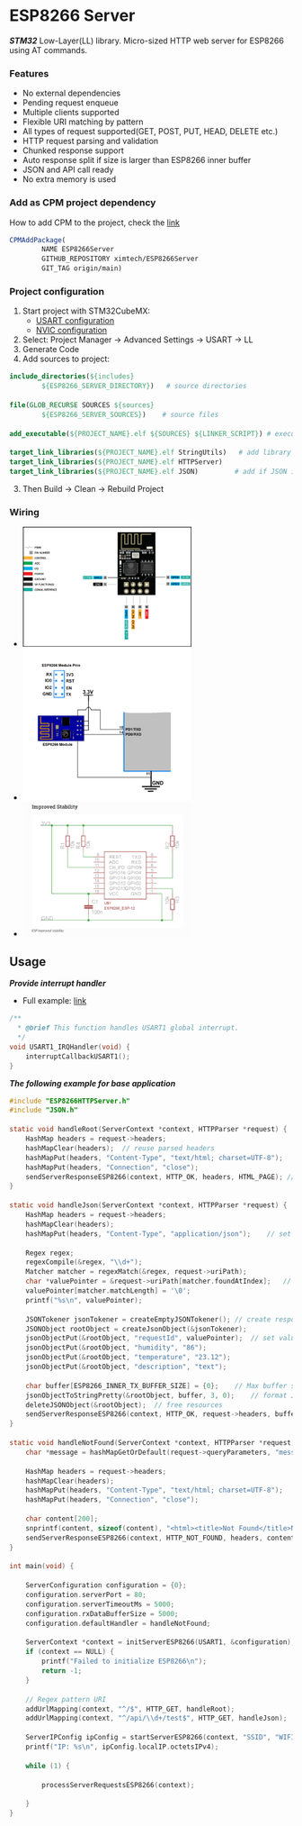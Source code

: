 # ESP8266 Server

***STM32*** Low-Layer(LL) library. Micro-sized HTTP web server for ESP8266 using AT commands.

### Features

- No external dependencies
- Pending request enqueue
- Multiple clients supported
- Flexible URI matching by pattern
- All types of request supported(GET, POST, PUT, HEAD, DELETE etc.)
- HTTP request parsing and validation
- Chunked response support
- Auto response split if size is larger than ESP8266 inner buffer
- JSON and API call ready
- No extra memory is used

### Add as CPM project dependency

How to add CPM to the project, check the [link](https://github.com/cpm-cmake/CPM.cmake)
```cmake
CPMAddPackage(
        NAME ESP8266Server
        GITHUB_REPOSITORY ximtech/ESP8266Server
        GIT_TAG origin/main)
```

### Project configuration

1. Start project with STM32CubeMX:
    * [USART configuration](https://github.com/ximtech/ESP8266Server/blob/main/example/config_base.PNG)
    * [NVIC configuration](https://github.com/ximtech/ESP8266Server/blob/main/example/config_nvic.PNG)
2. Select: Project Manager -> Advanced Settings -> USART -> LL
3. Generate Code
4. Add sources to project:
```cmake
include_directories(${includes} 
        ${ESP8266_SERVER_DIRECTORY})   # source directories

file(GLOB_RECURSE SOURCES ${sources} 
        ${ESP8266_SERVER_SOURCES})    # source files

add_executable(${PROJECT_NAME}.elf ${SOURCES} ${LINKER_SCRIPT}) # executable declaration should be before libraries

target_link_libraries(${PROJECT_NAME}.elf StringUtils)   # add library dependencies to project
target_link_libraries(${PROJECT_NAME}.elf HTTPServer)
target_link_libraries(${PROJECT_NAME}.elf JSON)         # add if JSON is needed
```

3. Then Build -> Clean -> Rebuild Project

### Wiring

- <img src="https://github.com/ximtech/ESP8266Server/blob/main/example/pinout.PNG" alt="image" width="300"/>
- <img src="https://github.com/ximtech/ESP8266Server/blob/main/example/wiring.PNG" alt="image" width="300"/>
- <img src="https://github.com/ximtech/ESP8266Server/blob/main/example/wiring_2.PNG" alt="image" width="300"/>

## Usage
***Provide interrupt handler***
- Full example: [link](https://github.com/ximtech/ESP8266Server/blob/main/example/stm32f4xx_it.c)
```c
/**
  * @brief This function handles USART1 global interrupt.
  */
void USART1_IRQHandler(void) {
    interruptCallbackUSART1();
}
```
***The following example for base application***
```c
#include "ESP8266HTTPServer.h"
#include "JSON.h"

static void handleRoot(ServerContext *context, HTTPParser *request) {
    HashMap headers = request->headers;
    hashMapClear(headers);  // reuse parsed headers
    hashMapPut(headers, "Content-Type", "text/html; charset=UTF-8");    // set custom headers
    hashMapPut(headers, "Connection", "close");
    sendServerResponseESP8266(context, HTTP_OK, headers, HTML_PAGE); // large char array html, tested with 12k. Auto chunked response is enabled
}

static void handleJson(ServerContext *context, HTTPParser *request) {   // work with JSON
    HashMap headers = request->headers;
    hashMapClear(headers);
    hashMapPut(headers, "Content-Type", "application/json");    // set response content type

    Regex regex;
    regexCompile(&regex, "\\d+");
    Matcher matcher = regexMatch(&regex, request->uriPath);
    char *valuePointer = &request->uriPath[matcher.foundAtIndex];   // extract path variable. Example: "/api/1234/test" -> 1234
    valuePointer[matcher.matchLength] = '\0';
    printf("%s\n", valuePointer);

    JSONTokener jsonTokener = createEmptyJSONTokener(); // create response JSON
    JSONObject rootObject = createJsonObject(&jsonTokener);
    jsonObjectPut(&rootObject, "requestId", valuePointer);  // set values
    jsonObjectPut(&rootObject, "humidity", "86");
    jsonObjectPut(&rootObject, "temperature", "23.12");
    jsonObjectPut(&rootObject, "description", "text");

    char buffer[ESP8266_INNER_TX_BUFFER_SIZE] = {0};    // Max buffer size for AT API is 2048
    jsonObjectToStringPretty(&rootObject, buffer, 3, 0);    // format JSON with idents - 3 and root level - 0
    deleteJSONObject(&rootObject);  // free resources
    sendServerResponseESP8266(context, HTTP_OK, request->headers, buffer); // send response
}

static void handleNotFound(ServerContext *context, HTTPParser *request) {
    char *message = hashMapGetOrDefault(request->queryParameters, "message", "No message sent");// get value from query params

    HashMap headers = request->headers;
    hashMapClear(headers);
    hashMapPut(headers, "Content-Type", "text/html; charset=UTF-8");
    hashMapPut(headers, "Connection", "close");

    char content[200];
    snprintf(content, sizeof(content), "<html><title>Not Found</title>Not found: %s</html>", request->uriPath);
    sendServerResponseESP8266(context, HTTP_NOT_FOUND, headers, content);
}

int main(void) {
    
    ServerConfiguration configuration = {0};
    configuration.serverPort = 80;
    configuration.serverTimeoutMs = 5000;
    configuration.rxDataBufferSize = 5000;
    configuration.defaultHandler = handleNotFound;

    ServerContext *context = initServerESP8266(USART1, &configuration);
    if (context == NULL) {
        printf("Failed to initialize ESP8266\n");
        return -1;
    }

    // Regex pattern URI
    addUrlMapping(context, "^/$", HTTP_GET, handleRoot);
    addUrlMapping(context, "^/api/\\d+/test$", HTTP_GET, handleJson);   // Example: /api/1234/test

    ServerIPConfig ipConfig = startServerESP8266(context, "SSID", "WIFI_PASSWORD");
    printf("IP: %s\n", ipConfig.localIP.octetsIPv4);

    while (1) {

        processServerRequestsESP8266(context);

    }
}
```

